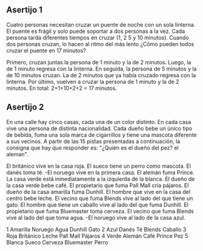 ## Asertijo 1
Cuatro personas necesitan cruzar un puente de noche con un sola
linterna. El puente es frágil y solo puede soportar a dos personas a
la vez. Cada persona tarda diferentes tiempos en cruzar (1, 2 5 y 10
minutos).  Cuando dos personas cruzan, lo hacen al ritmo del más lento
¿Cómo pueden todos cruzar el puente en 17 minutos?

Primero, cruzan juntas la persona de 1 minuto y la de 2 minutos. Luego, la de 1 minuto regresa con la linterna.
En seguida, la persona de 5 minutos y la de 10 minutos cruzan.
La de 2 minutos que ya había cruzado regresa con la linterna. 
Por último, vuelven a cruzar la persona de 1 minuto y la de 2 minutos. 
En total: 2+1+10+2+2 = 17 minutos.

## Asertijo 2
En una calle hay cinco casas, cada una de un color distinto.  En cada
casa vive una persona de distinta nacionalidad.  Cada dueño bebe un
único tipo de bebida, fuma una sola marca de cigarrillos y tiene una
mascota diferente a sus vecinos.  A partir de las 15 pistas
presentadas a continuación, la consigna que hay que responder es:
"¿Quién es el dueño del pez? el aleman".

El británico vive en la casa roja.
El sueco tiene un perro como mascota.
El danés toma té.
-El noruego vive en la primera casa.
El alemán fuma Prince.
La casa verde está inmediatamente a la izquierda de la blanca.
El dueño de la casa verde bebe café.
El propietario que fuma Pall Mall cría pájaros.
El dueño de la casa amarilla fuma Dunhill.
El hombre que vive en la casa del centro bebe leche.
El vecino que fuma Blends vive al lado del que tiene un gato.
El hombre que tiene un caballo vive al lado del que fuma Dunhill.
El propietario que fuma Bluemaster toma cerveza.
El vecino que fuma Blends vive al lado del que toma agua.
-El noruego vive al lado de la casa azul.

1	Amarilla	Noruego	Agua	Dunhill	Gato
2	Azul	Danés	Té	Blends	Caballo
3	Roja	Británico	Leche	Pall Mall	Pájaros
4	Verde	Alemán	Café	Prince	Pez
5	Blanca	Sueco	Cerveza	Bluemaster	Perro



